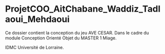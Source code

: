 # ProjetCOO_AitChabane_Waddiz_Tadlaoui_Mehdaoui
Ce dossier contient la conception du jeu AVE CESAR. 
Dans le cadre du module Conception Orienté Objet du MASTER 1 Miage. 

IDMC Université de Lorraine. 
